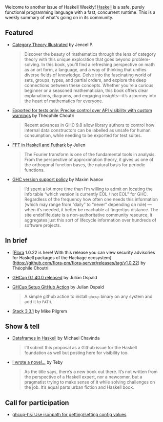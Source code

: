 Welcome to another issue of Haskell Weekly!
[Haskell](https://www.haskell.org) is a safe, purely functional programming language with a fast, concurrent runtime.
This is a weekly summary of what's going on in its community.

## Featured

- [Category Theory Illustrated](https://abuseofnotation.github.io/category-theory-illustrated/) by Jencel P.
  > Discover the beauty of mathematics through the lens of category theory with this unique exploration that goes beyond problem-solving. In this book, you’ll find a refreshing perspective on math as an art form, a language, and a way of thinking that unifies diverse fields of knowledge. Delve into the fascinating world of sets, groups, types, and partial orders, and explore the deep connections between these concepts. Whether you’re a curious beginner or a seasoned mathematician, this book offers clear explanations, diagrams, and engaging insights—it’s a journey into the heart of mathematics for everyone.

- [Exported for tests only: Precise control over API visibility with custom warnings](https://tech.scrive.com/exported-for-tests-only-precise-control-over-api-visibility-with-custom-warnings/) by Théophile Choutri
  > Recent advances in GHC 9.8 allow library authors to control how internal data constructors can be labelled as unsafe for human consumption, while needing to be exported for test suites.
  
- [FFT in Haskell and Futhark](https://spacedome.tv/posts/fft-in-haskell-and-futhark.html) by Julien
  > The Fourier transform is one of the fundamental tools in analysis. From the perspective of approximation theory, it gives us one of the orthogonal function bases, the natural basis for periodic functions.
  
- [GHC version support policy](https://discourse.haskell.org/t/ghc-version-support-policy/11082) by Maxim Ivanov
  > I’d spent a lot more time than I’m willing to admit on locating the info table “which version is currently EOL / not EOL” for GHC. Regardless of the frequency how often one needs this information (which may range from “daily” to “never” depending on role) — when it’s needed, it better be reachable at fingertips distance. The site endoflife.date is a non-authoritative community resource, it aggregates just this sort of lifecycle information over hundreds of software projects.

## In brief

- [[Flora](https://flora.pm/) 1.0.22 is here! With this release you can view security advisories for Haskell packages of the Hackage ecosystem](https://github.com/flora-pm/flora-server/releases/tag/v1.0.22) by Théophile Choutri

- [GHCup 0.1.40.0 released](https://discourse.haskell.org/t/ann-ghcup-0-1-40-0-released/11107) by Julian Ospald 

- [GHCup Setup GitHub Action](https://github.com/marketplace/actions/ghcup-setup) by Julian Ospald
  > A simple github action to install `ghcup` binary on any system and add it to `PATH`.
  
- [Stack 3.3.1](https://discourse.haskell.org/t/ann-stack-3-3-1/11090) by Mike Pilgrem

## Show & tell

- [Dataframes in Haskell](https://discourse.haskell.org/t/design-dataframes-in-haskell/11108) by Michael Chavinda
  > I’ll submit this proposal as a Github issue for the Haskell foundation as well but posting here for visibility too.

- [I wrote a novel…](https://discourse.haskell.org/t/i-wrote-a-novel/11094) by Teby
  > As the title says, there’s a new book out there. It’s not written from the perspective of a Haskell expert, nor a newcomer, but a pragmatist trying to make sense of it while solving challenges on the job. It’s equal parts urban fiction and Haskell book.

## Call for participation

- [ghcup-hs: Use jsonpath for getting/setting config values](https://github.com/haskell/ghcup-hs/issues/1191)
